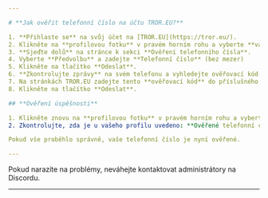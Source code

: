 ```yaml
---

# **Jak ověřit telefonní číslo na účtu TROR.EU?**

1. **Přihlaste se** na svůj účet na [TROR.EU](https://tror.eu/).  
2. Klikněte na **profilovou fotku** v pravém horním rohu a vyberte **vaše uživatelské jméno** v rozbalovacím menu.  
3. **Sjeďte dolů** na stránce k sekci **Ověření telefonního čísla**.  
4. Vyberte **Předvolbu** a zadejte **Telefonní číslo** (bez mezer)  
5. Klikněte na tlačítko **Odeslat**.  
6. **Zkontrolujte zprávy** na svém telefonu a vyhledejte ověřovací kód.  
7. Na stránkách TROR.EU zadejte tento **ověřovací kód** do příslušného pole.  
8. Klikněte na tlačítko **Odeslat**.

## **Ověření úspěšnosti**

1. Klikněte znovu na **profilovou fotku** v pravém horním rohu a vyberte **vaše uživatelské jméno**.  
2. Zkontrolujte, zda je u vašeho profilu uvedeno: **Ověřené telefonní číslo: ANO**

Pokud vše proběhlo správně, vaše telefonní číslo je nyní ověřené.

---
```


Pokud narazíte na problémy, neváhejte kontaktovat administrátory na Discordu.

---

